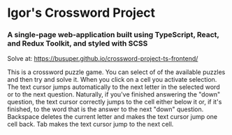 # Igor's Crossword Project

### A single-page web-application built using TypeScript, React, and Redux Toolkit, and styled with SCSS

Solve at: https://busuper.github.io/crossword-project-ts-frontend/

This is a crossword puzzle game. You can select of of the available puzzles and then try and solve it.
When you click on a cell you activate selection. The text cursor jumps automatically to the next letter in the selected word or to the next question. Naturally, if you've finished answering the "down" question, the text cursor correctly jumps to the cell either below it or, if it's finished, to the word that is the answer to the next "down" question. Backspace deletes the current letter and makes the text cursor jump one cell back. Tab makes the text cursor jump to the next cell.
